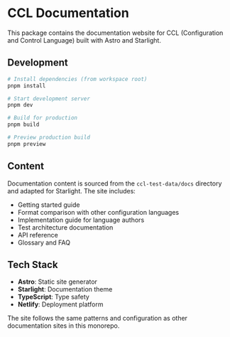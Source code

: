 # CCL Documentation

This package contains the documentation website for CCL (Configuration and Control Language) built with Astro and Starlight.

## Development

```bash
# Install dependencies (from workspace root)
pnpm install

# Start development server
pnpm dev

# Build for production
pnpm build

# Preview production build
pnpm preview
```

## Content

Documentation content is sourced from the `ccl-test-data/docs` directory and adapted for Starlight. The site includes:

- Getting started guide
- Format comparison with other configuration languages
- Implementation guide for language authors
- Test architecture documentation
- API reference
- Glossary and FAQ

## Tech Stack

- **Astro**: Static site generator
- **Starlight**: Documentation theme
- **TypeScript**: Type safety
- **Netlify**: Deployment platform

The site follows the same patterns and configuration as other documentation sites in this monorepo.
